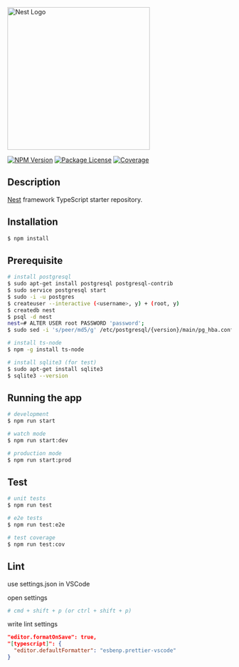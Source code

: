 <a href="http://nestjs.com/" target="blank"><img src="https://nestjs.com/img/logo_text.svg" width="320" alt="Nest Logo" /></a>

<a href="https://www.npmjs.com/~nestjscore" target="_blank"><img src="https://img.shields.io/npm/v/@nestjs/core.svg" alt="NPM Version" /></a>
<a href="https://www.npmjs.com/~nestjscore" target="_blank"><img src="https://img.shields.io/npm/l/@nestjs/core.svg" alt="Package License" /></a>
<a href="https://coveralls.io/github/nestjs/nest?branch=master" target="_blank"><img src="https://coveralls.io/repos/github/nestjs/nest/badge.svg?branch=master#9" alt="Coverage" /></a>
  
## Description

[Nest](https://github.com/nestjs/nest) framework TypeScript starter repository.

## Installation

```bash
$ npm install
```

## Prerequisite

```bash
# install postgresql
$ sudo apt-get install postgresql postgresql-contrib
$ sudo service postgresql start
$ sudo -i -u postgres
$ createuser --interactive (<username>, y) + (root, y)
$ createdb nest
$ psql -d nest
nest=# ALTER USER root PASSWORD 'password';
$ sudo sed -i 's/peer/md5/g' /etc/postgresql/{version}/main/pg_hba.conf

# install ts-node
$ npm -g install ts-node

# install sqlite3 (for test)
$ sudo apt-get install sqlite3
$ sqlite3 --version
```

## Running the app

```bash
# development
$ npm run start

# watch mode
$ npm run start:dev

# production mode
$ npm run start:prod
```

## Test

```bash
# unit tests
$ npm run test

# e2e tests
$ npm run test:e2e

# test coverage
$ npm run test:cov
```

## Lint
use settings.json in VSCode

open settings
```bash
# cmd + shift + p (or ctrl + shift + p)
```

write lint settings

```json
"editor.formatOnSave": true,
"[typescript]": {
  "editor.defaultFormatter": "esbenp.prettier-vscode"
}
```

